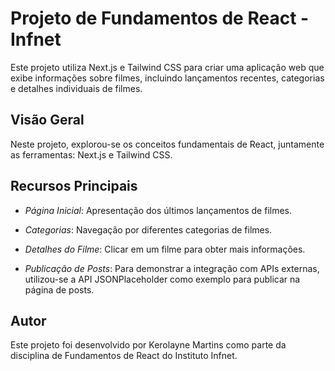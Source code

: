 # Projeto de Fundamentos de React - Infnet

Este projeto utiliza Next.js e Tailwind CSS para criar uma aplicação web que exibe informações sobre filmes, incluindo lançamentos recentes, categorias e detalhes individuais de filmes.

## Visão Geral

Neste projeto, explorou-se os conceitos fundamentais de React, juntamente as ferramentas: Next.js e Tailwind CSS.

## Recursos Principais

- *Página Inicial*: Apresentação dos últimos lançamentos de filmes.

- *Categorias*: Navegação por diferentes categorias de filmes.

- *Detalhes do Filme*: Clicar em um filme para obter mais informações.

- *Publicação de Posts*: Para demonstrar a integração com APIs externas, utilizou-se a API JSONPlaceholder como exemplo para publicar na página de posts.

## Autor

Este projeto foi desenvolvido por Kerolayne Martins como parte da disciplina de Fundamentos de React do Instituto Infnet.



